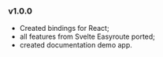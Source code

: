 ### v1.0.0
* Created bindings for React;
* all features from Svelte Easyroute ported;
* created documentation demo app.